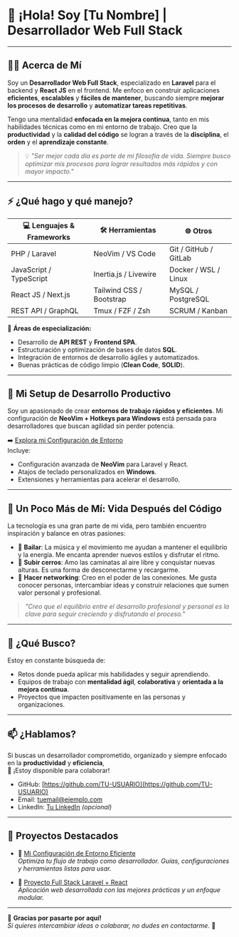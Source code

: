 # 👋 ¡Hola! Soy [Tu Nombre] | Desarrollador Web Full Stack

---

## 🙋‍♂️ Acerca de Mí

Soy un **Desarrollador Web Full Stack**, especializado en **Laravel** para el backend y **React JS** en el frontend. Me enfoco en construir aplicaciones **eficientes**, **escalables** y **fáciles de mantener**, buscando siempre **mejorar los procesos de desarrollo** y **automatizar tareas repetitivas**.

Tengo una mentalidad **enfocada en la mejora continua**, tanto en mis habilidades técnicas como en mi entorno de trabajo. Creo que la **productividad** y la **calidad del código** se logran a través de la **disciplina**, el **orden** y el **aprendizaje constante**.

> 💡 _"Ser mejor cada día es parte de mi filosofía de vida. Siempre busco optimizar mis procesos para lograr resultados más rápidos y con mayor impacto."_  

---

## ⚡ ¿Qué hago y qué manejo?

| 💻 Lenguajes & Frameworks | 🛠️ Herramientas | 🌐 Otros |
|---------------------------|-----------------|---------|
| PHP / Laravel             | NeoVim / VS Code | Git / GitHub / GitLab |
| JavaScript / TypeScript   | Inertia.js / Livewire | Docker / WSL / Linux |
| React JS / Next.js        | Tailwind CSS / Bootstrap | MySQL / PostgreSQL |
| REST API / GraphQL        | Tmux / FZF / Zsh         | SCRUM / Kanban |

🔧 **Áreas de especialización:**
- Desarrollo de **API REST** y **Frontend SPA**.
- Estructuración y optimización de bases de datos **SQL**.
- Integración de entornos de desarrollo ágiles y automatizados.
- Buenas prácticas de código limpio (**Clean Code**, **SOLID**).

---

## 🚀 Mi Setup de Desarrollo Productivo

Soy un apasionado de crear **entornos de trabajo rápidos y eficientes**. Mi configuración de **NeoVim + Hotkeys para Windows** está pensada para desarrolladores que buscan agilidad sin perder potencia.

➡️ [Explora mi Configuración de Entorno](https://github.com/TU-USUARIO/TU-REPO-DE-CONFIGURACION)  
Incluye:
- Configuración avanzada de **NeoVim** para Laravel y React.
- Atajos de teclado personalizados en **Windows**.
- Extensiones y herramientas para acelerar el desarrollo.

---

## 🎨 Un Poco Más de Mí: Vida Después del Código

La tecnología es una gran parte de mi vida, pero también encuentro inspiración y balance en otras pasiones:

- 🕺 **Bailar**: La música y el movimiento me ayudan a mantener el equilibrio y la energía. Me encanta aprender nuevos estilos y disfrutar el ritmo.
- 🥾 **Subir cerros**: Amo las caminatas al aire libre y conquistar nuevas alturas. Es una forma de desconectarme y recargarme.
- 🤝 **Hacer networking**: Creo en el poder de las conexiones. Me gusta conocer personas, intercambiar ideas y construir relaciones que sumen valor personal y profesional.

> _"Creo que el equilibrio entre el desarrollo profesional y personal es la clave para seguir creciendo y disfrutando el proceso."_  

---

## 🎯 ¿Qué Busco?

Estoy en constante búsqueda de:
- Retos donde pueda aplicar mis habilidades y seguir aprendiendo.
- Equipos de trabajo con **mentalidad ágil**, **colaborativa** y **orientada a la mejora continua**.
- Proyectos que impacten positivamente en las personas y organizaciones.

---

## 📫 ¿Hablamos?

Si buscas un desarrollador comprometido, organizado y siempre enfocado en la **productividad** y **eficiencia**,  
📩 ¡Estoy disponible para colaborar!

- GitHub: [https://github.com/TU-USUARIO](https://github.com/TU-USUARIO)
- Email: tuemail@ejemplo.com  
- LinkedIn: [Tu LinkedIn](https://linkedin.com/in/TU-USUARIO) _(opcional)_

---

## 📂 Proyectos Destacados

- 🔗 [Mi Configuración de Entorno Eficiente](https://github.com/TU-USUARIO/TU-REPO-DE-CONFIGURACION)  
  _Optimiza tu flujo de trabajo como desarrollador. Guías, configuraciones y herramientas listas para usar._

- 🔗 [Proyecto Full Stack Laravel + React](https://github.com/TU-USUARIO/PROYECTO-1)  
  _Aplicación web desarrollada con las mejores prácticas y un enfoque modular._

---

👀 **Gracias por pasarte por aquí!**  
_Si quieres intercambiar ideas o colaborar, no dudes en contactarme._ 🚀
